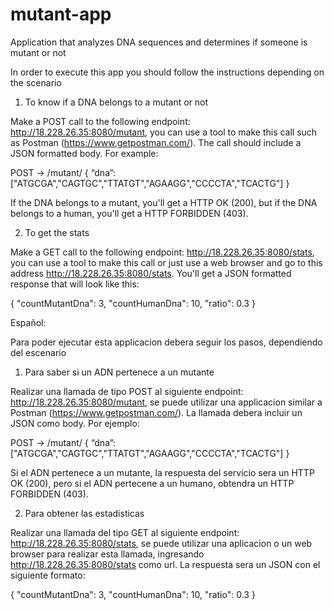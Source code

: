 # mutant-app
Application that analyzes DNA sequences and determines if someone is mutant or not 

In order to execute this app you should follow the instructions depending on the scenario

1) To know if a DNA belongs to a mutant or not

Make a POST call to the following endpoint: http://18.228.26.35:8080/mutant, you can use a tool to make this call such as Postman (https://www.getpostman.com/). The call should include a JSON formatted body. For example:

POST → /mutant/
{
“dna”:["ATGCGA","CAGTGC","TTATGT","AGAAGG","CCCCTA","TCACTG"]
}

If the DNA belongs to a mutant, you'll get a HTTP OK (200), but if the DNA belongs to a human, you'll get a HTTP FORBIDDEN (403).

2) To get the stats

Make a GET call to the following endpoint: http://18.228.26.35:8080/stats, you can use a tool to make this call or just use a web browser and go to this address http://18.228.26.35:8080/stats. You'll get a JSON formatted response that will look like this:

{
    "countMutantDna": 3,
    "countHumanDna": 10,
    "ratio": 0.3
}

Español:

Para poder ejecutar esta applicacion debera seguir los pasos, dependiendo del escenario

1) Para saber si un ADN pertenece a un mutante

Realizar una llamada de tipo POST al siguiente endpoint: http://18.228.26.35:8080/mutant, se puede utilizar una applicacion similar a Postman (https://www.getpostman.com/). La llamada debera incluir un JSON como body. Por ejemplo:

POST → /mutant/
{
“dna”:["ATGCGA","CAGTGC","TTATGT","AGAAGG","CCCCTA","TCACTG"]
}

Si el ADN pertenece a un mutante, la respuesta del servicio sera un HTTP OK (200), pero si el ADN pertecene a un humano, obtendra un HTTP FORBIDDEN (403).

2) Para obtener las estadisticas

Realizar una llamada del tipo GET al siguiente endpoint: http://18.228.26.35:8080/stats, se puede utilizar una aplicacion o un web browser para realizar esta llamada, ingresando http://18.228.26.35:8080/stats como url. La respuesta sera un JSON con el siguiente formato:

{
    "countMutantDna": 3,
    "countHumanDna": 10,
    "ratio": 0.3
}
